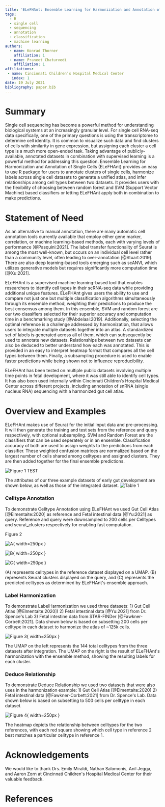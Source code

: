 ```yaml
---
title: 'ELeFHAnt: Ensemble Learning for Harmonization and Annotation of Single Cell Data'
tags:
  - R
  - single cell
  - sequencing
  - annotation
  - classification
  - machine learning
authors:
  - name: Konrad Thorner
    affiliation: 1
  - name: Praneet Chaturvedi
    affiliation: 1 
affiliations:
 - name: Cincinnati Children’s Hospital Medical Center
   index: 1
date: 19 July 2021
bibliography: paper.bib
---
```


# Summary 

Single cell sequencing has become a powerful method for understanding biological systems at an increasingly granular level. For single cell RNA-seq data specifically, one of the primary questions is using the transcriptome to determine cell identity. It is common to visualize such data and find clusters of cells with similarity in gene expression, but assigning each cluster a cell type is a much more open-ended task. Taking advantage of publicly-available, annotated datasets in combination with supervised learning is a powerful method for addressing this question. Ensemble Learning for Harmonization and Annotation of Single Cells (ELeFHAnt) provides an easy to use R package for users to annotate clusters of single cells, harmonize labels across single cell datasets to generate a unified atlas, and infer relationships among cell types between two datasets. It provides users with the flexibility of choosing between random forest and SVM (Support Vector Machine) based classifiers or letting ELeFHAnt apply both in combination to make predictions. 

# Statement of Need

As an alternative to manual annotation, there are many automatic cell annotation tools currently available that employ either gene marker, correlation, or machine learning-based methods, each with varying levels of performance [@Pasquini:2021]. The label transfer functionality of Seurat is among the most well-known, but occurs on an individual cell level rather than a community level, often leading to over-annotation [@Stuart:2019]. There are also deep learning-based tools emerging such as scANVI, which utilizes generative models but requires significantly more computation time [@Xu:2021]. 

ELeFHAnt is a supervised machine learning-based tool that enables researchers to identify cell types in their scRNA-seq data while providing additional unique features. ELeFHAnt gives users the ability to use and compare not just one but multiple classification algorithms simultaneously through its ensemble method, weighting their predictions to produce the best consensus among them. In this ensemble, SVM and random forest are our two classifiers selected for their superior accuracy and computation time in a benchmarking study [@Abdelaal:2019]. Additionally, selecting the optimal reference is a challenge addressed by harmonization, that allows users to integrate multiple datasets together into an atlas. A standardized set of labels is generated across all of them, which can subsequently be used to annotate new datasets. Relationships between two datasets can also be deduced to better understand how each was annotated. This is provided in an easy to interpret heatmap format that compares all the cell types between them. Finally, a subsampling procedure is used to enable faster predictions while being shown not to influence reproducibility.

ELeFHAnt has been tested on multiple public datasets involving multiple time points in fetal development, where it was still able to identify cell types. It has also been used internally within Cincinnati Children’s Hospital Medical Center across different projects, including annotation of snRNA (single nucleus RNA) sequencing with a harmonized gut cell atlas. 

# Overview and Examples

ELeFHAnt makes use of Seurat for the initial input data and pre-processing. It will then generate the training and test sets from the reference and query respectively, with optional subsampling. SVM and Random Forest are the classifiers that can be used seperately or in an ensemble. Classification accuracy of both are used to assign weights to the predictions from each classifier. These weighted confusion matrices are normalized based on the largest number of cells shared among celltypes and assigned clusters. They are then added together for the final ensemble predictions.

![**Figure 1** TEST](https://raw.githubusercontent.com/praneet1988/ELeFHAnt/main/main/ELeFHAnt.png "Figure 1")

The attributes of our three example datasets of early gut development are shown below, as well as those of the integrated dataset.
![Table 1](https://raw.githubusercontent.com/praneet1988/ELeFHAnt/main/Examples/gut_datasets.png "Table 1")

### Celltype Annotation

To demonstrate Celltype Annotation using ELeFHAnt we used Gut Cell Atlas [@Elmentaite:2020] as reference and Fetal intestinal data [@Yu:2021] as query. Reference and query were downsampled to 200 cells per Celltypes and seurat_clusters respectively for enabling fast computation.

Figure 2

![A](https://raw.githubusercontent.com/praneet1988/ELeFHAnt/main/Examples/GutCell_Reference.png){ width=250px }

![B](https://raw.githubusercontent.com/praneet1988/ELeFHAnt/main/Examples/FetalIntestine_SpenceLab_Query.png){ width=250px }

![C](https://raw.githubusercontent.com/praneet1988/ELeFHAnt/main/Examples/CelltypeAnnotation_Example2.png){ width=250px }

(A) represents celltypes in the reference dataset displayed on a UMAP. (B) represents Seurat clusters displayed on the query, and (C) represents the predicted celltypes as determined by ELeFHAnt's ensemble approach.

### Label Harmonization

To demonstrate LabelHarmonization we used three datasets: 1) Gut Cell Atlas [@Elmentaite:2020]) 2) Fetal intestinal data [@Yu:2021] from Dr. Spence's Lab 3) Fetal intestine data from STAR-FINDer [@Fawkner-Corbett:2021].  Data shown below is based on subsetting 200 cells per celltype in each dataset to harmonize the atlas of ~125k cells.

![Figure 3](https://raw.githubusercontent/praneet1988/ELeFHAnt/blob/main/Examples/HarmonizationExample_ELeFHAnt.png){ width=250px }

The UMAP on the left represents the 144 total celltypes from the three datasets after integration. The UMAP on the right is the result of ELeFHAnt's harmonization with the ensemble method, showing the resulting labels for each cluster. 

### Deduce Relationship

To demonstrate Deduce Relationship we used two datasets that were also uses in the harmonization example: 1) Gut Cell Atlas [@Elmentaite:2020] 2) Fetal intestinal data [@Fawkner-Corbett:2021] from Dr. Spence's Lab. Data shown below is based on subsetting to 500 cells per celltype in each dataset.

![Figure 4](https://raw.githubusercontent/praneet1988/ELeFHAnt/blob/main/Examples/DeduceRelationship_Example.png){ width=250px }

The heatmap depicts the relationship between celltypes for the two references, with each red square showing which cell type in reference 2 best matches a particular celltype in reference 1. 

# Acknowledgements

We would like to thank Drs. Emily Miraldi, Nathan Salomonis, Anil Jegga, and Aaron Zorn at Cincinnati Children's Hospital Medical Center for their valuable feedback. 

# References
